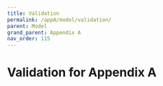 ```yaml
---
title: Validation
permalink: /appA/model/validation/
parent: Model
grand_parent: Appendix A
nav_order: 115
---
```


# Validation for Appendix A
